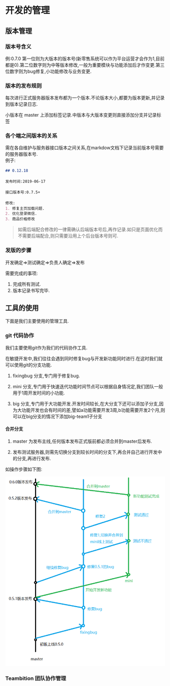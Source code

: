 # 开发的管理

## 版本管理

### 版本号含义

例:0.7.0 第一位则为大版本的版本号(新零售系统可以作为平台运营才会作为1,目前都是0).第二位数字则为中等版本修改,一般为重要模块与功能添加后才作变更.第三位数字则为bug修复,小功能修改与业务变更.</br>

### 版本的发布规则

每次进行正式服务器版本发布都为一个版本.不论版本大小,都要为版本更新,并记录到版本记录日志.</br>

小版本在 master 上添加标签记录.中版本与大版本变更则直接添加分支并记录标签

### 各个端之间版本的关系

需在各自维护与服务器接口版本之间关系,在markdow文档下记录当前版本号需要的服务器版本号.</br>
例子:

```md
## 0.12.18

发布时间:2019-06-17

接口版本号:0.7.5+

修改:
1. 修复主页加载问题.
2. 优化登录微信.
3. 商品价格修改
```
> 如需后端配合修改的一律需确认后端版本号后,再作记录.如只是页面优化而不需要后端配合,则只需要沿用上个后台版本号则可.

### 发版的步骤

开发确定=>测试确定=>负责人确定=>发布

需要完成的事项:</br>
1. 完成所有测试.
2. 版本记录书写完毕.

## 工具的使用

下面是我们主要使用的管理工具.

### git 代码协作

我们主要使用git作为我们的代码协作工具.</br>

在敏捷开发中,我们往往会遇到同时修复bug与开发新功能同时进行.在这时我们就可以使用git的分支功能.</br>

1. fixingbug 分支,专门用于修复bug.

2. mini 分支,专门用于快速迭代功能时间节点可以根据自身情况定,我们团队一般用于1周开发时间的小功能.

3. big 分支,专门用于大功能开发.开发时间较长,在大分支下还可以添加子分支,因为大功能开发也会有时间的差,譬如a功能需要开发3周,b功能需要开发2个月,则可以在big分支的情况下添加big-team1子分支

#### 合并分支

1. master 为发布主线,任何版本发布正式版前都必须合并到master后发布.</br>

2. 发布测试服务器,则需先切换分支到较长时间的分支下,再合并自己进行开发中的分支,再进行发布.

如操作步骤如下图:</br>

![img](/%E5%85%AC%E5%8F%B8%E7%AE%A1%E7%90%86/img/git_branch.png?raw=true)


### Teambition 团队协作管理




